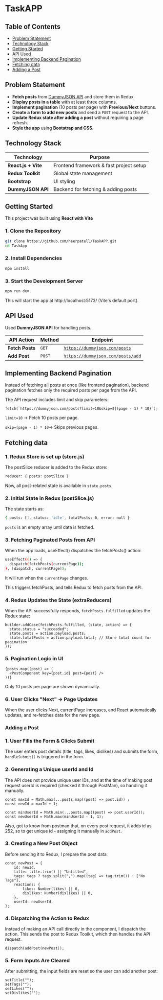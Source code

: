 # TaskAPP

## Table of Contents  
- [Problem Statement](#problem-statement)  
- [Technology Stack](#technology-stack)  
- [Getting Started](#getting-started)  
- [API Used](#api-used)
- [Implementing Backend Pagination](#implementing-backend-pagination)
- [Fetching data](#fetching-data)  
- [Adding a Post](#adding-a-post)

## Problem Statement

- **Fetch posts** from [DummyJSON API](https://dummyjson.com/posts) and store them in Redux.
- **Display posts in a table** with at least three columns.
- **Implement pagination** (10 posts per page) with **Previous/Next** buttons.
- **Create a form to add new posts** and send a `POST` request to the API.
- **Update Redux state after adding a post** without requiring a page refresh.
- **Style the app** using **Bootstrap and CSS**.

## Technology Stack

| **Technology**      | **Purpose**                          |
|---------------------|--------------------------------------|
| **React.js + Vite** | Frontend framework & fast project setup |
| **Redux Toolkit**   | Global state management             |
| **Bootstrap**      | UI styling                          |
| **DummyJSON API**   | Backend for fetching & adding posts |

## Getting Started

This project was built using **React with Vite**

### **1️. Clone the Repository**
```sh
git clone https://github.com/heerpatell/TaskAPP.git
cd TaskApp
```

### **2️. Install Dependencies**
```sh
npm install
```
### **3. Start the Development Server**
```sh
npm run dev
```

This will start the app at http://localhost:5173/ (Vite's default port).

## API Used

Used **DummyJSON API** for handling posts.

| **API Action**   | **Method** | **Endpoint**                        |
|------------------|-----------|------------------------------------|
| **Fetch Posts**  | `GET`      | [`https://dummyjson.com/posts`](https://dummyjson.com/posts) |
| **Add Post**     | `POST`     | [`https://dummyjson.com/posts/add`](https://dummyjson.com/posts/add) |


## Implementing Backend Pagination  
Instead of fetching all posts at once (like frontend pagination), backend pagination fetches only the required posts per page from the API.

The API request includes limit and skip parameters:

```
fetch(`https://dummyjson.com/posts?limit=10&skip=${(page - 1) * 10}`);
```
```limit=10``` → Fetch 10 posts per page.

```skip=(page - 1) * 10```→ Skips previous pages.


## Fetching data

### **1️. Redux Store is set up (store.js)**


The postSlice reducer is added to the Redux store:

```sh
reducer: { posts: postSlice }
```
Now, all post-related state is available in ```state.posts```.


### **️2. Initial State in Redux (postSlice.js)**

The state starts as:
```sh
{ posts: [], status: 'idle', totalPosts: 0, error: null }
```

```posts``` is an empty array until data is fetched.

### **3. Fetching Paginated Posts from API**

When the app loads, useEffect() dispatches the fetchPosts() action:

```sh
useEffect(() => {
  dispatch(fetchPosts(currentPage));
}, [dispatch, currentPage]);
```

It will run when the ```currentPage``` changes.

This triggers fetchPosts, and tells Redux to fetch posts from the API.

### **4. Redux Updates the State (extraReducers)**

When the API successfully responds, ```fetchPosts.fulfilled``` updates the Redux state:

```
builder.addCase(fetchPosts.fulfilled, (state, action) => {
  state.status = "succeeded";
  state.posts = action.payload.posts;
  state.totalPosts = action.payload.total; // Store total count for pagination
});
```

### **5. Pagination Logic in UI**

```
{posts.map((post) => (
  <PostComponent key={post.id} post={post} />
))}
```
Only 10 posts per page are shown dynamically.

### **6. User Clicks "Next" → Page Updates**
When the user clicks Next, currentPage increases, and React automatically updates, and re-fetches data for the new page.


### Adding a Post

### **1. User Fills the Form & Clicks Submit**
The user enters post details (title, tags, likes, dislikes) and submits the form, ```handleSubmit()``` is triggered in the form.

### **2. Generating a Unique userId and Id**

The API does not provide unique user IDs, and at the time of making post request userId is required (checked it through PostMan), so handling it manually. 

```
const maxId = Math.max(...posts.map((post) => post.id)) ;
const newId = maxId + 1; 

const minUserId = Math.min(...posts.map((post) => post.userId));
const newUserId = Math.max(minUserId - 1, 1); 
```

Also, got to know from postman that, on every post request, it adds id as 252, so to get unique id - assigning it manually in ```addPost```. 


### **3. Creating a New Post Object**
Before sending it to Redux, I prepare the post data:
```
const newPost = {
    id: newId,
    title: title.trim() || "Untitled",
    tags: tags ? tags.split(",").map((tag) => tag.trim()) : ["No Tags"],
    reactions: {
        likes: Number(likes) || 0,
        dislikes: Number(dislikes) || 0,
    },
    userId: newUserId,
};

```
### **4. Dispatching the Action to Redux**
Instead of making an API call directly in the component, I dispatch the action. This sends the post to Redux Toolkit, which then handles the API request.

```
dispatch(addPost(newPost));
```

### **5. Form Inputs Are Cleared**
After submitting, the input fields are reset so the user can add another post:

```
setTitle("");
setTags("");
setLikes("");
setDislikes("");
```

